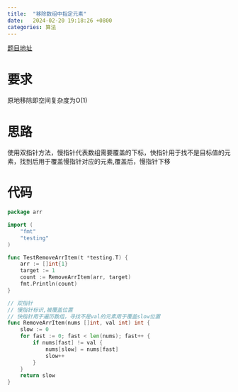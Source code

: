 ```yaml
---
title:  "移除数组中指定元素"
date:   2024-02-20 19:18:26 +0800
categories: 算法
---
```

[题目地址](https://leetcode.cn/problems/remove-element/description/)

# 要求
原地移除即空间复杂度为O(1)

# 思路
使用双指针方法，慢指针代表数组需要覆盖的下标，快指针用于找不是目标值的元素，找到后用于覆盖慢指针对应的元素,覆盖后，慢指针下移

# 代码
```go
package arr

import (
	"fmt"
	"testing"
)

func TestRemoveArrItem(t *testing.T) {
	arr := []int{1}
	target := 1
	count := RemoveArrItem(arr, target)
	fmt.Println(count)
}

// 双指针
// 慢指针标识,被覆盖位置
// 快指针用于遍历数组，寻找不是val的元素用于覆盖slow位置
func RemoveArrItem(nums []int, val int) int {
	slow := 0
	for fast := 0; fast < len(nums); fast++ {
		if nums[fast] != val {
			nums[slow] = nums[fast]
			slow++
		}
	}
	return slow
}
```